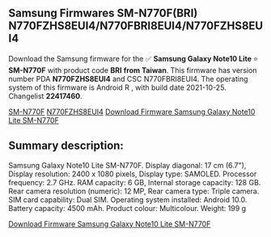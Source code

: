 <h2>Samsung Firmwares SM-N770F(BRI) N770FZHS8EUI4/N770FBRI8EUI4/N770FZHS8EUI4</h2>
Download the Samsung firmware for the ✅ <strong>Samsung Galaxy Note10 Lite </strong> ⭐ <strong>SM-N770F</strong> with product code <strong>BRI</strong> <strong> from Taiwan</strong>. This firmware has version number PDA <strong>N770FZHS8EUI4</strong> and CSC N770FBRI8EUI4. The operating system of this firmware is Android R , with build date 2021-10-25. Changelist <strong>22417460</strong>.


[SM-N770F](https://samfirm.shop/samsung/model/SM-N770F)
[N770FZHS8EUI4](https://samfirm.shop/samsung/pda/N770FZHS8EUI4)
[Download Firmware Samsung Galaxy Note10 Lite SM-N770F](https://samfirm.shop/samsung/firmware/467918)
<h2>Summary description:</h2>
<p>Samsung Galaxy Note10 Lite SM-N770F. Display diagonal: 17 cm (6.7"), Display resolution: 2400 x 1080 pixels, Display type: SAMOLED. Processor frequency: 2.7 GHz. RAM capacity: 6 GB, Internal storage capacity: 128 GB. Rear camera resolution (numeric): 12 MP, Rear camera type: Triple camera. SIM card capability: Dual SIM. Operating system installed: Android 10.0. Battery capacity: 4500 mAh. Product colour: Multicolour. Weight: 199 g</p>


[Download Firmware Samsung Galaxy Note10 Lite SM-N770F](https://samfirm.shop/samsung/firmware/467918)
